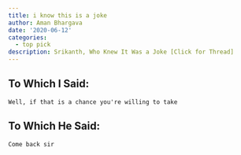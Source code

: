 ```yaml
---
title: i know this is a joke
author: Aman Bhargava
date: '2020-06-12'
categories:
  - top pick
description: Srikanth, Who Knew It Was a Joke [Click for Thread]
---
```


## To Which I Said: 

```
Well, if that is a chance you're willing to take
```

## To Which He Said: 

```
Come back sir
```